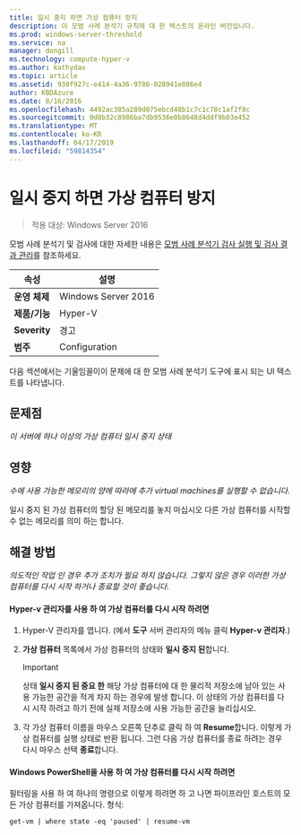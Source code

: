 ```yaml
---
title: 일시 중지 하면 가상 컴퓨터 방지
description: 이 모범 사례 분석기 규칙에 대 한 텍스트의 온라인 버전입니다.
ms.prod: windows-server-threshold
ms.service: na
manager: dongill
ms.technology: compute-hyper-v
ms.author: kathydav
ms.topic: article
ms.assetid: 930f927c-e414-4a36-9786-028941e886e4
author: KBDAzure
ms.date: 8/16/2016
ms.openlocfilehash: 4492ac385a289d075ebcd48b1c7c1c78c1af2f8c
ms.sourcegitcommit: 0d0b32c8986ba7db9536e0b8648d4ddf9b03e452
ms.translationtype: MT
ms.contentlocale: ko-KR
ms.lasthandoff: 04/17/2019
ms.locfileid: "59814354"
---
```

# <a name="avoid-pausing-a-virtual-machine"></a>일시 중지 하면 가상 컴퓨터 방지

>적용 대상: Windows Server 2016

모범 사례 분석기 및 검사에 대한 자세한 내용은 [모범 사례 분석기 검사 실행 및 검사 결과 관리](https://go.microsoft.com/fwlink/p/?LinkID=223177)를 참조하세요.
  
|속성|설명|  
|-|-|  
|**운영 체제**|Windows Server 2016|  
|**제품/기능**|Hyper-V|  
|**Severity**|경고|  
|**범주**|Configuration|  

다음 섹션에서는 기울임꼴이이 문제에 대 한 모범 사례 분석기 도구에 표시 되는 UI 텍스트를 나타냅니다.

## <a name="issue"></a>문제점  
  
*이 서버에 하나 이상의 가상 컴퓨터 일시 중지 상태*  
  
## <a name="impact"></a>영향  
  
*수에 사용 가능한 메모리의 양에 따라에 추가 virtual machines를 실행할 수 없습니다.*  
  
일시 중지 된 가상 컴퓨터의 할당 된 메모리를 놓지 마십시오 다른 가상 컴퓨터를 시작할 수 없는 메모리를 의미 하는 합니다.  
  
## <a name="resolution"></a>해결 방법  
  
*의도적인 작업 인 경우 추가 조치가 필요 하지 않습니다. 그렇지 않은 경우 이러한 가상 컴퓨터를 다시 시작 하거나 종료할 것이 좋습니다.*  
  
#### <a name="use-hyper-v-manager-to-resume-the-virtual-machine"></a>Hyper-v 관리자를 사용 하 여 가상 컴퓨터를 다시 시작 하려면  
  
1.  Hyper-V 관리자를 엽니다. (에서 **도구** 서버 관리자의 메뉴 클릭 **Hyper-v 관리자**.)  
  
2.  **가상 컴퓨터** 목록에서 가상 컴퓨터의 상태와 **일시 중지 된**합니다.  
  
    > [!IMPORTANT]  
    > 상태 **일시 중지 된 중요 한** 해당 가상 컴퓨터에 대 한 물리적 저장소에 남아 있는 사용 가능한 공간을 적게 차지 하는 경우에 발생 합니다. 이 상태의 가상 컴퓨터를 다시 시작 하려고 하기 전에 실제 저장소에 사용 가능한 공간을 늘리십시오.  
  
3.  각 가상 컴퓨터 이름을 마우스 오른쪽 단추로 클릭 하 여 **Resume**합니다. 이렇게 가상 컴퓨터를 실행 상태로 반환 됩니다. 그런 다음 가상 컴퓨터를 종료 하려는 경우 다시 마우스 선택 **종료**합니다.  
  
#### <a name="use-windows-powershell-to-resume-the-virtual-machine"></a>Windows PowerShell을 사용 하 여 가상 컴퓨터를 다시 시작 하려면  
  
필터링을 사용 하 여 하나의 명령으로 이렇게 하려면 하 고 나면 파이프라인 호스트의 모든 가상 컴퓨터를 가져옵니다. 형식:  
  
```  
get-vm | where state -eq 'paused' | resume-vm  
```  
  


